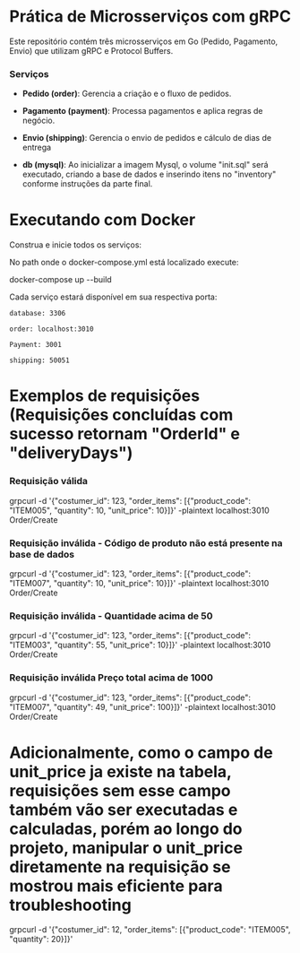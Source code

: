 # Prática de Microsserviços com gRPC
Este repositório contém três microsserviços em Go (Pedido, Pagamento, Envio) que utilizam gRPC e Protocol Buffers.

### Serviços
- **Pedido (order)**: Gerencia a criação e o fluxo de pedidos.

- **Pagamento (payment)**: Processa pagamentos e aplica regras de negócio.

- **Envio (shipping)**: Gerencia o envio de pedidos e cálculo de dias de entrega

- **db (mysql)**: Ao inicializar a imagem Mysql, o volume "init.sql" será executado, criando a base de dados e inserindo itens no "inventory" conforme instruções da parte final.

# Executando com Docker
Construa e inicie todos os serviços:

No path onde o docker-compose.yml está localizado execute: 

docker-compose up --build

Cada serviço estará disponível em sua respectiva porta:

    database: 3306

    order: localhost:3010

    Payment: 3001

    shipping: 50051


# Exemplos de requisições (Requisições concluídas com sucesso retornam "OrderId" e "deliveryDays")


### Requisição válida
grpcurl -d '{\"costumer_id\": 123, \"order_items\": [{\"product_code\": \"ITEM005\", \"quantity\": 10, \"unit_price\": 10}]}' -plaintext localhost:3010 Order/Create


### Requisição inválida - Código de produto não está presente na base de dados
grpcurl -d '{\"costumer_id\": 123, \"order_items\": [{\"product_code\": \"ITEM007\", \"quantity\": 10, \"unit_price\": 10}]}' -plaintext localhost:3010 Order/Create

### Requisição inválida - Quantidade acima de 50
grpcurl -d '{\"costumer_id\": 123, \"order_items\": [{\"product_code\": \"ITEM003\", \"quantity\": 55, \"unit_price\": 10}]}' -plaintext localhost:3010 Order/Create

### Requisição inválida Preço total acima de 1000
grpcurl -d '{\"costumer_id\": 123, \"order_items\": [{\"product_code\": \"ITEM007\", \"quantity\": 49, \"unit_price\": 100}]}' -plaintext localhost:3010 Order/Create

# Adicionalmente, como o campo de unit_price ja existe na tabela, requisições sem esse campo também vão ser executadas e calculadas, porém ao longo do projeto, manipular o unit_price diretamente na requisição se mostrou mais eficiente para troubleshooting
grpcurl -d '{\"costumer_id\": 12, \"order_items\": [{\"product_code\": \"ITEM005\", \"quantity\": 20}]}'

